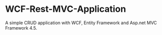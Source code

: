 # WCF-Rest-MVC-Application
A simple CRUD application with WCF, Entity Framework and Asp.net MVC Framework 4.5.
